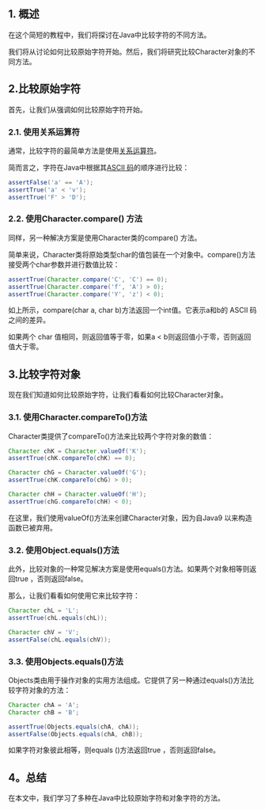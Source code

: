 ## 1. 概述

在这个简短的教程中，我们将探讨在Java中比较字符的不同方法。

我们将从讨论如何比较原始字符开始。然后，我们将研究比较Character对象的不同方法。

## 2.比较原始字符

首先，让我们从强调如何比较原始字符开始。

### 2.1. 使用关系运算符

通常，比较字符的最简单方法是使用[关系运算符](https://www.baeldung.com/java-operators#relational-operators)。

简而言之，字符在Java中根据其[ASCII 码](https://www.baeldung.com/cs/ascii-code)的顺序进行比较：

```java
assertFalse('a' == 'A');
assertTrue('a' < 'v');
assertTrue('F' > 'D');

```

### 2.2. 使用Character.compare() 方法

同样，另一种解决方案是使用Character类的compare() 方法。

简单来说，Character类将原始类型char的值包装在一个对象中。compare()方法接受两个char参数并进行数值比较：

```java
assertTrue(Character.compare('C', 'C') == 0);
assertTrue(Character.compare('f', 'A') > 0);
assertTrue(Character.compare('Y', 'z') < 0);

```

如上所示，compare(char a, char b)方法返回一个int值。它表示a和b的 ASCII 码之间的差异。

如果两个 char 值相同，则返回值等于零，如果a < b则返回值小于零，否则返回值大于零。

## 3.比较字符对象

现在我们知道如何比较原始字符，让我们看看如何比较Character对象。

### 3.1. 使用Character.compareTo()方法

Character类提供了compareTo()方法来比较两个字符对象的数值：

```java
Character chK = Character.valueOf('K');
assertTrue(chK.compareTo(chK) == 0);

Character chG = Character.valueOf('G');
assertTrue(chK.compareTo(chG) > 0);

Character chH = Character.valueOf('H');
assertTrue(chG.compareTo(chH) < 0);

```

在这里，我们使用valueOf()方法来创建Character对象，因为自Java9 以来构造函数已被弃用。

### 3.2. 使用Object.equals()方法

此外，比较对象的一种常见解决方案是使用equals()方法。如果两个对象相等则返回true ，否则返回false。

那么，让我们看看如何使用它来比较字符：

```java
Character chL = 'L';
assertTrue(chL.equals(chL));

Character chV = 'V';
assertFalse(chL.equals(chV));

```

### 3.3. 使用Objects.equals()方法

Objects类由用于操作对象的实用方法组成。它提供了另一种通过equals()方法比较字符对象的方法：

```java
Character chA = 'A';
Character chB = 'B';

assertTrue(Objects.equals(chA, chA));
assertFalse(Objects.equals(chA, chB));

```

如果字符对象彼此相等，则equals ()方法返回true ，否则返回false。

## 4。总结

在本文中，我们学习了多种在Java中比较原始字符和对象字符的方法。